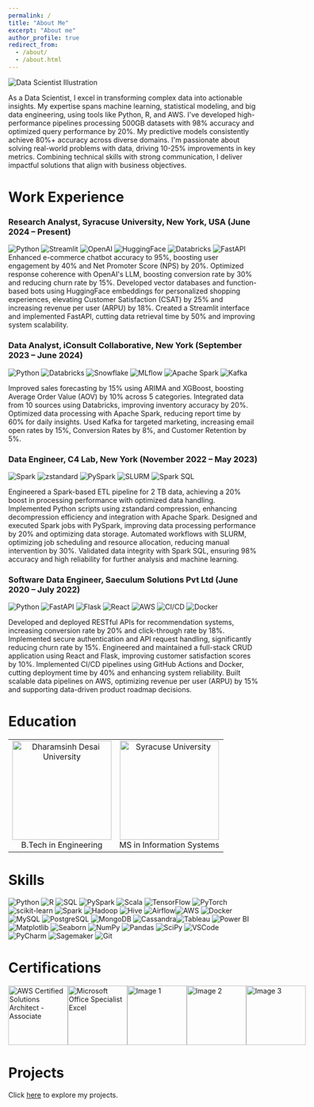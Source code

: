 ```yaml
---
permalink: /
title: "About Me"
excerpt: "About me"
author_profile: true
redirect_from: 
  - /about/
  - /about.html
---
```



![Data Scientist Illustration](https://media.licdn.com/dms/image/v2/C4D12AQGD_su1k14bYA/article-cover_image-shrink_600_2000/article-cover_image-shrink_600_2000/0/1583217311227?e=1729728000&v=beta&t=FGnwE-u0SqMXlQRE33v2LkWvWcAou6AsDdrffUG4lvQ)





As a Data Scientist, I excel in transforming complex data into actionable insights. My expertise spans machine learning, statistical modeling, and big data engineering, using tools like Python, R, and AWS. I've developed high-performance pipelines processing 500GB datasets with 98% accuracy and optimized query performance by 20%. My predictive models consistently achieve 80%+ accuracy across diverse domains. I'm passionate about solving real-world problems with data, driving 10-25% improvements in key metrics. Combining technical skills with strong communication, I deliver impactful solutions that align with business objectives.









<!--## Data Scientist 

- **Expertise:** Machine Learning, Big Data Engineering 
- **Skills:** Python, R, SQL, PySpark, TensorFlow, Hadoop, Spark, AWS
- **Accomplishments:**
   - Designed scalable 500GB Reddit data pipeline with 98% accuracy
   - Optimized data formats (Parquet) for 20% faster querying
   - Proficient in advanced analytics (ensemble modeling, 80%+ predictive accuracy)
- **Experience:** 
   - Delivered visualized insights across e-commerce, urban mobility, music streaming, healthcare
   - Drove 10-25% metric improvements through data-driven solutions
- **Strengths:**
   - Strong technical skills 
   - Excellent at communicating complex findings
- **Goal:** Seeking collaborative role to innovate with interdisciplinary expertise -->

<!--**EDUCATION**

**Syracuse University,New York**
(August 2022 - May 2024)
- Master of Science | Information Systems | Advanced Certification in Data Science
- GPA: 3.7/4.0
- **Coursework:** Applied Machine Learning, Data Warehousing, Data Analytics & Decision Making, Database Management Systems

**Dharmsinh Desai University, India**
(July 2017 - May 2021)
- Bachelor of Technology | Instrumentation and Control Engineering
- GPA: 3.2/4.0
- **Coursework:** Microprocessor & Micro-Controller, Mathematics, Advanced C Programming, Robotics Engineering -->

<!-- Work experience
======

 ## Graduate Research Assistant, School of Information, New York (November 2023 – Present)
[C4 Lab](https://c4-lab.github.io/)
![Python](https://img.shields.io/badge/Python-3776AB?style=flat&logo=python&logoColor=white) ![SQL](https://img.shields.io/badge/SQL-4479A1?style=flat&logo=postgresql&logoColor=white) ![Apache Parquet](https://img.shields.io/badge/Apache%20Parquet-AC6E2D?style=flat&logo=apache&logoColor=white) ![Apache Airflow](https://img.shields.io/badge/Apache%20Airflow-017CEE?style=flat&logo=Apache%20Airflow&logoColor=white)

- Designing scalable data pipeline to extract and transform 500GB Reddit dataset (100M+ comments/submissions), aiming for 20% faster processing using zstandard compression and parallel processing techniques.
- Developing custom Python scripts to parse 150M JSON records with 98% accuracy, ensuring 95% overall data quality and integrity.
- Engineering efficient data storage solution by converting data to Apache Parquet format, optimizing for 15% better compression and 20% faster partition pruning to enable high-performance queries on 16core server.
- Validating transformed Parquet data by running 20+ SQL queries, confirming 98% data integrity and 90% queryability for downstream analysis and using structured 500GB dataset to build ML models forecasting Reddit user behavior and engagement.
- Presenting initial findings and 500GB Parquet dataset to professor, demonstrating suitability for predictive models with 80%+ accuracy.

## Programmer Analyst, India (June 2021 – April 2022)
[Saeculum Solutions Pvt Ltd](https://saeculumsolutions.com/)
![D3.js](https://img.shields.io/badge/D3.js-F9A03C?style=flat&logo=d3.js&logoColor=white) ![React](https://img.shields.io/badge/React-61DAFB?style=flat&logo=react&logoColor=white)

- Built D3.js & React front-end, Driving15% increase in user engagement &10% improvement in data-driven decisions.
- Conducted 10 A/B tests on web features, resulting in a 10% improvement in key metrics such as conversion rate and bounce rate.
- Collaborated cross-functionally to define data requirements, design analytics pipelines, and improve data-driven decisions by 20%.
- Presented 20 data analysis findings to stakeholders, influencing 50% of product roadmap decisions and marketing strategies. -->

# Work Experience






### Research Analyst, Syracuse University, New York, USA (June 2024 – Present)
![Python](https://img.shields.io/badge/Python-3776AB?style=flat&logo=python&logoColor=white) ![Streamlit](https://img.shields.io/badge/Streamlit-FF4B4B?style=flat&logo=streamlit&logoColor=white) ![OpenAI](https://img.shields.io/badge/OpenAI-00A3E0?style=flat&logo=openai&logoColor=white) ![HuggingFace](https://img.shields.io/badge/HuggingFace-FF4F5C?style=flat&logo=huggingface&logoColor=white) ![Databricks](https://img.shields.io/badge/Databricks-FF9B00?style=flat&logo=databricks&logoColor=white) ![FastAPI](https://img.shields.io/badge/FastAPI-009688?style=flat&logo=fastapi&logoColor=white)
Enhanced e-commerce chatbot accuracy to 95%, boosting user engagement by 40% and Net Promoter Score (NPS) by 20%.
Optimized response coherence with OpenAI's LLM, boosting conversion rate by 30% and reducing churn rate by 15%.
Developed vector databases and function-based bots using HuggingFace embeddings for personalized shopping experiences, elevating Customer Satisfaction (CSAT) by 25% and increasing revenue per user (ARPU) by 18%.
Created a Streamlit interface and implemented FastAPI, cutting data retrieval time by 50% and improving system scalability.

### Data Analyst, iConsult Collaborative, New York (September 2023 – June 2024)
![Python](https://img.shields.io/badge/Python-3776AB?style=flat&logo=python&logoColor=white) ![Databricks](https://img.shields.io/badge/Databricks-FF9B00?style=flat&logo=databricks&logoColor=white) ![Snowflake](https://img.shields.io/badge/Snowflake-00B2E2?style=flat&logo=snowflake&logoColor=white) ![MLflow](https://img.shields.io/badge/MLflow-4D77C4?style=flat&logo=mlflow&logoColor=white) ![Apache Spark](https://img.shields.io/badge/Apache%20Spark-E25A1C?style=flat&logo=apache-spark&logoColor=white) ![Kafka](https://img.shields.io/badge/Kafka-231F20?style=flat&logo=apache-kafka&logoColor=white)

Improved sales forecasting by 15% using ARIMA and XGBoost, boosting Average Order Value (AOV) by 10% across 5 categories.
Integrated data from 10 sources using Databricks, improving inventory accuracy by 20%.
Optimized data processing with Apache Spark, reducing report time by 60% for daily insights.
Used Kafka for targeted marketing, increasing email open rates by 15%, Conversion Rates by 8%, and Customer Retention by 5%.

### Data Engineer, C4 Lab, New York (November 2022 – May 2023)
![Spark](https://img.shields.io/badge/Spark-E25A1C?style=flat&logo=apache-spark&logoColor=white) ![zstandard](https://img.shields.io/badge/zstandard-4D77C4?style=flat&logo=zstandard&logoColor=white) ![PySpark](https://img.shields.io/badge/PySpark-F7A700?style=flat&logo=apache-spark&logoColor=white) ![SLURM](https://img.shields.io/badge/SLURM-FF6F00?style=flat&logo=slurm&logoColor=white) ![Spark SQL](https://img.shields.io/badge/Spark%20SQL-E25A1C?style=flat&logo=apache-spark&logoColor=white)

Engineered a Spark-based ETL pipeline for 2 TB data, achieving a 20% boost in processing performance with optimized data handling.
Implemented Python scripts using zstandard compression, enhancing decompression efficiency and integration with Apache Spark.
Designed and executed Spark jobs with PySpark, improving data processing performance by 20% and optimizing data storage.
Automated workflows with SLURM, optimizing job scheduling and resource allocation, reducing manual intervention by 30%.
Validated data integrity with Spark SQL, ensuring 98% accuracy and high reliability for further analysis and machine learning.

### Software Data Engineer, Saeculum Solutions Pvt Ltd (June 2020 – July 2022)
![Python](https://img.shields.io/badge/Python-3776AB?style=flat&logo=python&logoColor=white) ![FastAPI](https://img.shields.io/badge/FastAPI-009688?style=flat&logo=fastapi&logoColor=white) ![Flask](https://img.shields.io/badge/Flask-000000?style=flat&logo=flask&logoColor=white) ![React](https://img.shields.io/badge/React-61DAFB?style=flat&logo=react&logoColor=white) ![AWS](https://img.shields.io/badge/AWS-232F3E?style=flat&logo=amazon-aws&logoColor=white) ![CI/CD](https://img.shields.io/badge/CI/CD-FF6C00?style=flat&logo=circleci&logoColor=white) ![Docker](https://img.shields.io/badge/Docker-2496ED?style=flat&logo=docker&logoColor=white)

Developed and deployed RESTful APIs for recommendation systems, increasing conversion rate by 20% and click-through rate by 18%.
Implemented secure authentication and API request handling, significantly reducing churn rate by 15%.
Engineered and maintained a full-stack CRUD application using React and Flask, improving customer satisfaction scores by 10%.
Implemented CI/CD pipelines using GitHub Actions and Docker, cutting deployment time by 40% and enhancing system reliability.
Built scalable data pipelines on AWS, optimizing revenue per user (ARPU) by 15% and supporting data-driven product roadmap decisions.


# Education


<table>
  <tr>
    <td align="center">
      <img src="https://d2lk14jtvqry1q.cloudfront.net/media/large_1130_164d345a84_6b57c47b83.png" alt="Dharamsinh Desai University" width="200"/>
      <br/>
      <span>B.Tech in Engineering</span>
    </td>
    <td align="center">
      <img src="https://upload.wikimedia.org/wikipedia/commons/thumb/9/9e/Syracuse_University_Horizontal_2Line_ORANGE_RGB.svg/1024px-Syracuse_University_Horizontal_2Line_ORANGE_RGB.svg.png" alt="Syracuse University" width="200"/>
      <br/>
      <span>MS in Information Systems</span>
    </td>
  </tr>
</table>






 






# Skills



![Python](https://img.shields.io/badge/-Python-3776AB?style=flat-square&logo=python&logoColor=white) ![R](https://img.shields.io/badge/-R-276DC3?style=flat-square&logo=r&logoColor=white) ![SQL](https://img.shields.io/badge/-SQL-4479A1?style=flat-square&logo=postgresql&logoColor=white) ![PySpark](https://img.shields.io/badge/-PySpark-E25A1C?style=flat-square&logo=apache-spark&logoColor=white) ![Scala](https://img.shields.io/badge/-Scala-DC322F?style=flat-square&logo=scala&logoColor=white)
![TensorFlow](https://img.shields.io/badge/-TensorFlow-FF6F00?style=flat-square&logo=tensorflow&logoColor=white) ![PyTorch](https://img.shields.io/badge/-PyTorch-EE4C2C?style=flat-square&logo=pytorch&logoColor=white) ![scikit-learn](https://img.shields.io/badge/-scikit--learn-F7931E?style=flat-square&logo=scikit-learn&logoColor=white) 
 ![Spark](https://img.shields.io/badge/-Spark-E25A1C?style=flat-square&logo=apache-spark&logoColor=white) ![Hadoop](https://img.shields.io/badge/-Hadoop-66CCFF?style=flat-square&logo=apache-hadoop&logoColor=white) ![Hive](https://img.shields.io/badge/-Hive-FDEE21?style=flat-square&logo=apache-hive&logoColor=black) ![Airflow](https://img.shields.io/badge/-Airflow-017CEE?style=flat-square&logo=apache-airflow&logoColor=white)![AWS](https://img.shields.io/badge/-AWS-232F3E?style=flat-square&logo=amazon-aws&logoColor=white) ![Docker](https://img.shields.io/badge/-Docker-2496ED?style=flat-square&logo=docker&logoColor=white)![MySQL](https://img.shields.io/badge/-MySQL-4479A1?style=flat-square&logo=mysql&logoColor=white) ![PostgreSQL](https://img.shields.io/badge/-PostgreSQL-336791?style=flat-square&logo=postgresql&logoColor=white) ![MongoDB](https://img.shields.io/badge/-MongoDB-47A248?style=flat-square&logo=mongodb&logoColor=white) ![Cassandra](https://img.shields.io/badge/-Cassandra-1287B1?style=flat-square&logo=apache-cassandra&logoColor=white)![Tableau](https://img.shields.io/badge/-Tableau-E97627?style=flat-square&logo=tableau&logoColor=white) ![Power BI](https://img.shields.io/badge/-Power_BI-F2C811?style=flat-square&logo=power-bi&logoColor=black) ![Matplotlib](https://img.shields.io/badge/-Matplotlib-005A9C?style=flat-square&logo=matplotlib&logoColor=white) ![Seaborn](https://img.shields.io/badge/-Seaborn-3785B7?style=flat-square&logo=seaborn&logoColor=white) ![NumPy](https://img.shields.io/badge/-NumPy-013243?style=flat-square&logo=numpy&logoColor=white) ![Pandas](https://img.shields.io/badge/-Pandas-150458?style=flat-square&logo=pandas&logoColor=white) ![SciPy](https://img.shields.io/badge/-SciPy-8CAAE6?style=flat-square&logo=scipy&logoColor=white) ![VSCode](https://img.shields.io/badge/-VS_Code-007ACC?style=flat-square&logo=visual-studio-code&logoColor=white) ![PyCharm](https://img.shields.io/badge/-PyCharm-000000?style=flat-square&logo=pycharm&logoColor=white) ![Sagemaker](https://img.shields.io/badge/-Sagemaker-232F3E?style=flat-square&logo=amazon-sagemaker&logoColor=white) ![Git](https://img.shields.io/badge/-Git-F05032?style=flat-square&logo=git&logoColor=white)

# Certifications
 









<div style="display: flex; flex-wrap: nowrap; justify-content: space-around; align-items: center;">
  <img src="https://d1.awsstatic.com/training-and-certification/certification-badges/AWS-Certified-Solutions-Architect-Associate_badge.3419559c682629072f1eb968d59dea0741772c0f.png" alt="AWS Certified Solutions Architect - Associate" style="height: 120px; width: auto;"/>
  <img src="https://images.credly.com/images/d0790dc7-5127-4262-a492-1b60030b0114/MOS_Excel.png" alt="Microsoft Office Specialist Excel" style="height: 120px; width: auto;"/>
  <img src="https://images.credly.com/size/680x680/images/83691e1f-fddf-45ce-b6a2-a28529838223/image.png" alt="Image 1" style="height: 120px; width: auto;"/>
  <img src="https://www.databricks.com/sites/default/files/2021/12/lakehouse-fundamentals.png" alt="Image 2" style="height: 120px; width: auto;"/>
  <img src="https://images.credly.com/size/680x680/images/97fcc871-a820-4143-adf2-62517026cb58/Essentials-Data-Warehouse_2x.png" alt="Image 3" style="height: 120px; width: auto;"/>
</div>










Projects
====
Click [here](https://jainish77.github.io/Jainish-Savaliya.github.io/markdown/) to explore my projects. 



<!--[![AWS Solutions Architect - Associate](https://images.credly.com/size/110x110/images/8b31b3de-94f0-48e5-a0f1-b8909cbfc88d/AWS-Solutions-Architect-Associate-2020.png)](https://www.credly.com/badges/96b584c0-52e2-4263-b607-eb3be97fbc6a)
[![Snowflake Hands on Essentials - Data Warehouse](https://images.credly.com/size/110x110/images/a5dcf1f2-4c06-4b1f-baa4-799b1a5baa1f/Snowflake-Essentials-2020.png)](https://www.credly.com/badges/554b5cb3-2b17-4fe4-b09f-58e682f8f08e)
[![Excel Associate (2019)](https://images.credly.com/size/110x110/images/c8b60f08-229d-4f15-bbf6-5ff378ea2f8d/MOS-Excel-Associate-2019.png)](https://www.credly.com/badges/2a11f6c7-23cb-450b-bf68-28542ef591bf) -->

